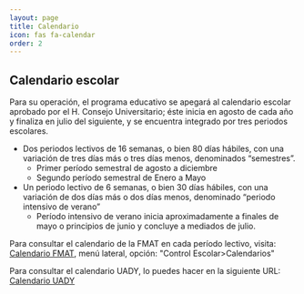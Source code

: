 ```yaml
---
layout: page
title: Calendario
icon: fas fa-calendar
order: 2
---
```


## Calendario escolar

Para su operación, el programa educativo se apegará al calendario escolar aprobado por el H. Consejo Universitario; éste inicia en agosto de cada año y finaliza en julio del siguiente, y se encuentra integrado por tres periodos escolares.

- Dos periodos lectivos de 16 semanas, o bien 80 días hábiles, con una variación de tres días más o tres días menos, denominados “semestres”.
  - Primer período semestral de agosto a diciembre
  - Segundo período semestral de Enero a Mayo
- Un periodo lectivo de 6 semanas, o bien 30 días hábiles, con una variación de dos días más o dos días menos, denominado “periodo intensivo de verano”
  - Período intensivo de verano inicia aproximadamente a finales de mayo o principios de junio y concluye a mediados de julio.

Para consultar el calendario de la FMAT en cada período lectivo, visita: [Calendario FMAT](https://www.matematicas.uady.mx/), menú lateral, opción: "Control Escolar>Calendarios" <br>


Para consultar el calendario UADY, lo puedes hacer en la siguiente URL: [Calendario UADY](https://uady.mx/calendario)
